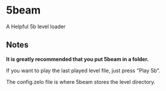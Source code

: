 # 5beam
A Helpful 5b level loader

## Notes
**It is greatly recommended that you put 5beam in a folder.**

If you want to play the last played level file, just press "Play 5b".

The config.zelo file is where 5beam stores the level directory.
